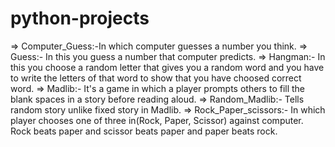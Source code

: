 # python-projects
=> Computer_Guess:-In which computer guesses a number you think.
=> Guess:- In this you guess a number that computer predicts.
=> Hangman:- In this you choose a random letter that gives you a random word and you have to write the letters of that word to show that you have choosed correct word.
=> Madlib:- It's a game in which a player prompts others to fill the blank spaces in a story before reading aloud. 
=> Random_Madlib:- Tells random story unlike fixed story in Madlib.
=> Rock_Paper_scissors:- In which player chooses one of three in(Rock, Paper, Scissor) against computer. Rock beats paper and scissor beats paper and paper beats rock. 
